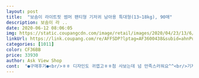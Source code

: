 ```yaml
---
layout: post 
title:  "보솜이 라이트핏 썸머 팬티형 기저귀 남아용 특대형(13~18kg), 90매" 
description: 보솜이 라 ..
date: 2020-06-12 08:06:05 
img: https://static.coupangcdn.com/image/retail/images/2020/04/23/13/6/f6a2b006-ad3b-4be9-8052-3822942416f2.jpg 
linkUrl: https://link.coupang.com/re/AFFSDP?lptag=AF3600438&subid=ahnPublicAsk&pageKey=1514160092&itemId=2598994047&vendorItemId=70590202969&traceid=V0-113-38ff4170c0bf1fa8 
categories: [1011] 
color: CF36BB 
price: 33930 
author: Ask View Shop 
cont:  "●구매후기●<br/>ㅎㅎ 디자인도 귀엽고ㅎㅎ첨 사보는데 넘 만족스러워요^^<br/>기저귀도 보들거리고 특히 허리밴딩부분,기저귀가 구멍송송되어있어<br/>땀 많은.<br/> 울아들 완전 편하게 여름 나겠어요ㅋㅋ감사합니다.<br/><br/>땀도 많고 활동량이 많아지는시기라<br/>땀도 많이 나고 옆라인 찍찍이(하기스 팬티형)때문에 허벅지 쪽이 늘 빨개져서<br/>땀이 많은 아기라 작년여름에 아기엉덩이 땀띠나고했었는데<br/>또 구매하러 올게요ㅋㅋㅋ<br/>밤에 소변량이 많아져서 잘못하면 새거나해서 골치인데<br/>보송이 썸머는 얇고 구멍송송해서 아기엉덩이가 땀찰일이 없을것같네요^^<br/>새지않고 잘흡수되었네요<br/>샘차단도 잘되는것같습니다^^<br/>썸머 라이트팬티 나와서 구매했어요!<br/>썸머기저귀 알아보다 보솜이 썸머로 주문해봤습니다<br/>안쪽으로 접어서 입혔었거든요.<br/> 근데 보솜이는 옆라인이 너무 편해보여요<br/>어제 받아보고 바로사용해봤는데 흡수력도 좋습니다<br/>올여름 보솜이 썸머잘사용하도록하겠습니다<br/>이번에 보솜이 썸머 사봤어요^^ 배송 받자마자 바로 입혔어요ㅎ<br/>일단 촉감은 얇고 보들거려서 좋았어요.<br/> 애기가 넘 활동적이고 통통한편이라<br/>주로 하기스 네이처 사용하는데 날이 더워지면 늘 땀띠가 나서<br/>첫 애때부터 늘 애정하는 보솜이ㅋㅋ<br/>통풍도 잘될것같습니다<br/>팬티 밴드도 잘 늘어나서 애가 엄청 편해보이고<br/>팬티형 구매했는데 늘 그랬듯이 착용감이 넘 좋아요ㅋㅋ<br/>피부도 뽀송하고 좋네요ㅎ 소변보고나서 기저귀 만져보면 겉면도 뽀송하네요?<br/>흡수력이 넘 좋아서 안심되는 제품이에요ㅋ<br/>" 
---
```

